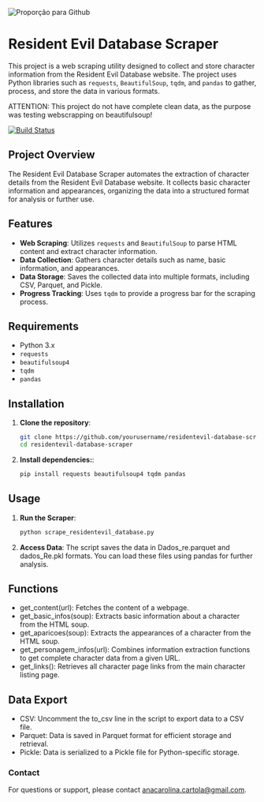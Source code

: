 ![Proporção para Github](https://github.com/anacartola/re-database/assets/136506553/0b753fe4-1b35-409e-b377-ac6ae9eab23c)
# Resident Evil Database Scraper

This project is a web scraping utility designed to collect and store character information from the Resident Evil Database website. The project uses Python libraries such as `requests`, `BeautifulSoup`, `tqdm`, and `pandas` to gather, process, and store the data in various formats.

ATTENTION: This project do not have complete clean data, as the purpose was testing webscrapping on beautifulsoup!

[![Build Status](https://img.shields.io/badge/build-passing-brightgreen)](https://github.com/anacartola/FeVias-Stellantis/actions)


## Project Overview

The Resident Evil Database Scraper automates the extraction of character details from the Resident Evil Database website. It collects basic character information and appearances, organizing the data into a structured format for analysis or further use.

## Features

- **Web Scraping**: Utilizes `requests` and `BeautifulSoup` to parse HTML content and extract character information.
- **Data Collection**: Gathers character details such as name, basic information, and appearances.
- **Data Storage**: Saves the collected data into multiple formats, including CSV, Parquet, and Pickle.
- **Progress Tracking**: Uses `tqdm` to provide a progress bar for the scraping process.

## Requirements

- Python 3.x
- `requests`
- `beautifulsoup4`
- `tqdm`
- `pandas`

## Installation

1. **Clone the repository**:
   ```bash
   git clone https://github.com/yourusername/residentevil-database-scraper.git
   cd residentevil-database-scraper
2. **Install dependencies:**:
   ```bash
   pip install requests beautifulsoup4 tqdm pandas
## Usage

1. **Run the Scraper**:
   ```bash
   python scrape_residentevil_database.py
2. **Access Data**:
The script saves the data in Dados_re.parquet and dados_Re.pkl formats. You can load these files using pandas for further analysis.

## Functions
- get_content(url): Fetches the content of a webpage.
- get_basic_infos(soup): Extracts basic information about a character from the HTML soup.
- get_aparicoes(soup): Extracts the appearances of a character from the HTML soup.
- get_personagem_infos(url): Combines information extraction functions to get complete character data from a given URL.
- get_links(): Retrieves all character page links from the main character listing page.

## Data Export
- CSV: Uncomment the to_csv line in the script to export data to a CSV file.
- Parquet: Data is saved in Parquet format for efficient storage and retrieval.
- Pickle: Data is serialized to a Pickle file for Python-specific storage.

### Contact

For questions or support, please contact [anacarolina.cartola@gmail.com](mailto:anacarolina.cartola@gmail.com).
